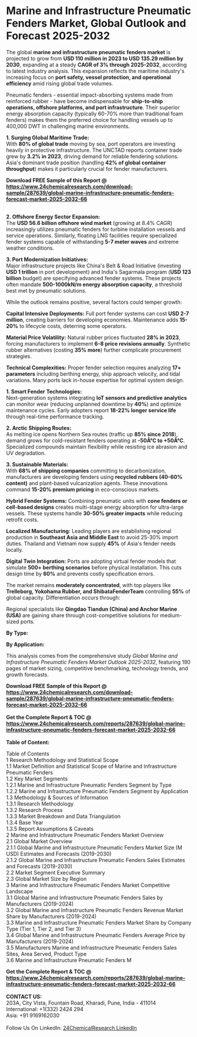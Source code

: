 <h1>Marine and Infrastructure Pneumatic Fenders Market, Global Outlook and Forecast 2025-2032</h1><p>The global <strong>marine and infrastructure pneumatic fenders market</strong> is projected to grow from <strong>USD 110 million in 2023 to USD 135.29 million by 2030</strong>, expanding at a steady <strong>CAGR of 3% through 2025-2032</strong>, according to latest industry analysis. This expansion reflects the maritime industry's increasing focus on <strong>port safety, vessel protection, and operational efficiency</strong> amid rising global trade volumes.</p><p>Pneumatic fenders - essential impact-absorbing systems made from reinforced rubber - have become indispensable for <strong>ship-to-ship operations, offshore platforms, and port infrastructure</strong>. Their superior energy absorption capacity (typically 60-70% more than traditional foam fenders) makes them the preferred choice for handling vessels up to 400,000 DWT in challenging marine environments.</p><p><strong>1. Surging Global Maritime Trade:</strong><br>
With <strong>80% of global trade</strong> moving by sea, port operators are investing heavily in protective infrastructure. The UNCTAD reports container trade grew by <strong>3.2% in 2023</strong>, driving demand for reliable fendering solutions. Asia's dominant trade position (handling <strong>42% of global container throughput</strong>) makes it particularly crucial for fender manufacturers.</p><div><b>Download FREE Sample of this Report @ 
            <a href="https://www.24chemicalresearch.com/download-sample/287639/global-marine-infrastructure-pneumatic-fenders-forecast-market-2025-2032-66">
            https://www.24chemicalresearch.com/download-sample/287639/global-marine-infrastructure-pneumatic-fenders-forecast-market-2025-2032-66</a></b></div><br><p><strong>2. Offshore Energy Sector Expansion:</strong><br>
The <strong>USD 56.6 billion offshore wind market</strong> (growing at 8.4% CAGR) increasingly utilizes pneumatic fenders for turbine installation vessels and service operations. Similarly, floating LNG facilities require specialized fender systems capable of withstanding <strong>5-7 meter waves</strong> and extreme weather conditions.</p><p><strong>3. Port Modernization Initiatives:</strong><br>
Major infrastructure projects like China's Belt &amp; Road Initiative (investing <strong>USD 1 trillion</strong> in port development) and India's Sagarmala program (<strong>USD 123 billion</strong> budget) are specifying advanced fender systems. These projects often mandate <strong>500-1000kN/m energy absorption capacity</strong>, a threshold best met by pneumatic solutions.</p><p>While the outlook remains positive, several factors could temper growth:</p><p><strong>Capital Intensive Deployments:</strong> Full port fender systems can cost <strong>USD 2-7 million</strong>, creating barriers for developing economies. Maintenance adds <strong>15-20%</strong> to lifecycle costs, deterring some operators.</p><p><strong>Material Price Volatility:</strong> Natural rubber prices fluctuated <strong>28% in 2023</strong>, forcing manufacturers to implement <strong>6-8 price revisions annually</strong>. Synthetic rubber alternatives (costing <strong>35% more</strong>) further complicate procurement strategies.</p><p><strong>Technical Complexities:</strong> Proper fender selection requires analyzing <strong>17+ parameters</strong> including berthing energy, ship approach velocity, and tidal variations. Many ports lack in-house expertise for optimal system design.</p><p><strong>1. Smart Fender Technologies:</strong><br>
Next-generation systems integrating <strong>IoT sensors and predictive analytics</strong> can monitor wear (reducing unplanned downtime by <strong>40%</strong>) and optimize maintenance cycles. Early adopters report <strong>18-22% longer service life</strong> through real-time performance tracking.</p><p><strong>2. Arctic Shipping Routes:</strong><br>
As melting ice opens Northern Sea routes (traffic up <strong>85% since 2018</strong>), demand grows for cold-resistant fenders operating at <strong>-50Â°C to +50Â°C</strong>. Specialized compounds maintain flexibility while resisting ice abrasion and UV degradation.</p><p><strong>3. Sustainable Materials:</strong><br>
With <strong>68% of shipping companies</strong> committing to decarbonization, manufacturers are developing fenders using <strong>recycled rubbers (40-60% content)</strong> and plant-based vulcanization agents. These innovations command <strong>15-20% premium pricing</strong> in eco-conscious markets.</p><p><strong>Hybrid Fender Systems:</strong> Combining pneumatic units with <strong>cone fenders or cell-based designs</strong> creates multi-stage energy absorption for ultra-large vessels. These systems handle <strong>30-50% greater impacts</strong> while reducing retrofit costs.</p><p><strong>Localized Manufacturing:</strong> Leading players are establishing regional production in <strong>Southeast Asia and Middle East</strong> to avoid 25-30% import duties. Thailand and Vietnam now supply <strong>45%</strong> of Asia's fender needs locally.</p><p><strong>Digital Twin Integration:</strong> Ports are adopting virtual fender models that simulate <strong>500+ berthing scenarios</strong> before physical installation. This cuts design time by <strong>60%</strong> and prevents costly specification errors.</p><p>The market remains <strong>moderately concentrated</strong>, with top players like <strong>Trelleborg, Yokohama Rubber, and ShibataFenderTeam</strong> controlling <strong>55%</strong> of global capacity. Differentiation occurs through:</p><p>Regional specialists like <strong>Qingdao Tiandun (China) and Anchor Marine (USA)</strong> are gaining share through cost-competitive solutions for medium-sized ports.</p><p><strong>By Type:</strong></p><p><strong>By Application:</strong></p><p>This analysis comes from the comprehensive study <em>Global Marine and Infrastructure Pneumatic Fenders Market Outlook 2025-2032</em>, featuring 190 pages of market sizing, competitive benchmarking, technology trends, and growth forecasts.</p><div><b>Download FREE Sample of this Report @ 
            <a href="https://www.24chemicalresearch.com/download-sample/287639/global-marine-infrastructure-pneumatic-fenders-forecast-market-2025-2032-66">
            https://www.24chemicalresearch.com/download-sample/287639/global-marine-infrastructure-pneumatic-fenders-forecast-market-2025-2032-66</a></b></div><br><div><b>Get the Complete Report & TOC @ 
            <a href="https://www.24chemicalresearch.com/reports/287639/global-marine-infrastructure-pneumatic-fenders-forecast-market-2025-2032-66">
            https://www.24chemicalresearch.com/reports/287639/global-marine-infrastructure-pneumatic-fenders-forecast-market-2025-2032-66</a></b></div><br>
            <b>Table of Content:</b><p>Table of Contents<br />
1 Research Methodology and Statistical Scope<br />
1.1 Market Definition and Statistical Scope of Marine and Infrastructure Pneumatic Fenders<br />
1.2 Key Market Segments<br />
1.2.1 Marine and Infrastructure Pneumatic Fenders Segment by Type<br />
1.2.2 Marine and Infrastructure Pneumatic Fenders Segment by Application<br />
1.3 Methodology & Sources of Information<br />
1.3.1 Research Methodology<br />
1.3.2 Research Process<br />
1.3.3 Market Breakdown and Data Triangulation<br />
1.3.4 Base Year<br />
1.3.5 Report Assumptions & Caveats<br />
2 Marine and Infrastructure Pneumatic Fenders Market Overview<br />
2.1 Global Market Overview<br />
2.1.1 Global Marine and Infrastructure Pneumatic Fenders Market Size (M USD) Estimates and Forecasts (2019-2030)<br />
2.1.2 Global Marine and Infrastructure Pneumatic Fenders Sales Estimates and Forecasts (2019-2030)<br />
2.2 Market Segment Executive Summary<br />
2.3 Global Market Size by Region<br />
3 Marine and Infrastructure Pneumatic Fenders Market Competitive Landscape<br />
3.1 Global Marine and Infrastructure Pneumatic Fenders Sales by Manufacturers (2019-2024)<br />
3.2 Global Marine and Infrastructure Pneumatic Fenders Revenue Market Share by Manufacturers (2019-2024)<br />
3.3 Marine and Infrastructure Pneumatic Fenders Market Share by Company Type (Tier 1, Tier 2, and Tier 3)<br />
3.4 Global Marine and Infrastructure Pneumatic Fenders Average Price by Manufacturers (2019-2024)<br />
3.5 Manufacturers Marine and Infrastructure Pneumatic Fenders Sales Sites, Area Served, Product Type<br />
3.6 Marine and Infrastructure Pneumatic Fenders M</p><div><b>Get the Complete Report & TOC @ 
            <a href="https://www.24chemicalresearch.com/reports/287639/global-marine-infrastructure-pneumatic-fenders-forecast-market-2025-2032-66">
            https://www.24chemicalresearch.com/reports/287639/global-marine-infrastructure-pneumatic-fenders-forecast-market-2025-2032-66</a></b></div><br><b>CONTACT US:</b><br>
            203A, City Vista, Fountain Road, Kharadi, Pune, India - 411014<br>
            International: +1(332) 2424 294<br>
            Asia: +91 9169162030 <br><br>
            Follow Us On LinkedIn: <a href="https://www.linkedin.com/company/24chemicalresearch/">24ChemicalResearch LinkedIn</a>